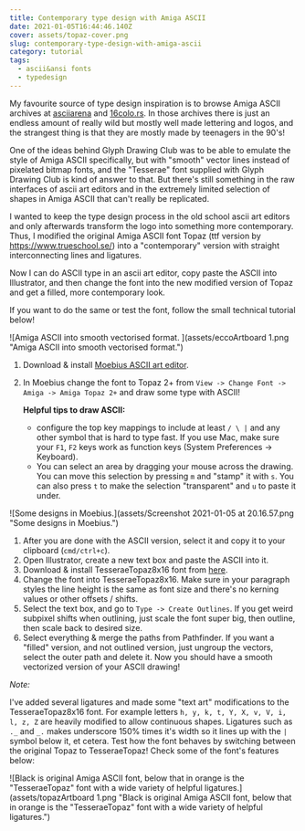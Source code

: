 ```yaml
---
title: Contemporary type design with Amiga ASCII
date: 2021-01-05T16:44:46.140Z
cover: assets/topaz-cover.png
slug: contemporary-type-design-with-amiga-ascii
category: tutorial
tags:
  - ascii&ansi fonts
  - typedesign
---
```

My favourite source of type design inspiration is to browse Amiga ASCII archives at [asciiarena](http://www.asciiarena.se/) and [16colo.rs](https://16colo.rs/). In those archives there is just an endless amount of really wild but mostly well made lettering and logos, and the strangest thing is that they are mostly made by teenagers in the 90's! 

One of the ideas behind Glyph Drawing Club was to be able to emulate the style of Amiga ASCII specifically, but with "smooth" vector lines instead of pixelated bitmap fonts, and the "Tesserae" font supplied with Glyph Drawing Club is kind of answer to that. But there's still something in the raw interfaces of ascii art editors and in the extremely limited selection of shapes in Amiga ASCII that can't really be replicated. 

I wanted to keep the type design process in the old school ascii art editors and only afterwards transform the logo into something more contemporary. Thus, I modified the original Amiga ASCII font Topaz (ttf version by <https://www.trueschool.se/>) into a "contemporary" version with straight interconnecting lines and ligatures.  

Now I can do ASCII type in an ascii art editor, copy paste the ASCII into Illustrator, and then change the font into the new modified version of Topaz and get a filled, more contemporary look. 

If you want to do the same or test the font, follow the small technical tutorial below!

![Amiga ASCII into smooth vectorised format. ](assets/eccoArtboard 1.png "Amiga ASCII into smooth vectorised format.")

1. Download & install [Moebius ASCII art editor](https://blocktronics.github.io/moebius/).
2. In Moebius change the font to Topaz 2+ from `View -> Change Font -> Amiga -> Amiga Topaz 2+` and draw some type with ASCII!   

   **Helpful tips to draw ASCII:** 

   * configure the top key mappings to include at least `/ \ |` and any other symbol that is hard to type fast. If you use Mac, make sure your `F1`, `F2` keys work as function keys (System Preferences -> Keyboard).
   * You can select an area by dragging your mouse across the drawing. You can move this selection by pressing `m` and "stamp" it with `s`. You can also press `t` to make the selection "transparent" and `u` to paste it under.

![Some designs in Moebius.](assets/Screenshot 2021-01-05 at 20.16.57.png "Some designs in Moebius.")

1. After you are done with the ASCII version, select it and copy it to your clipboard (`cmd/ctrl+c`).
2. Open Illustrator, create a new text box and paste the ASCII into it. 
3. Download & install TesseraeTopaz8x16 font from [here](https://drive.google.com/file/d/1RUj1nNT8RXK3c31VioMmV4yX0U8OXcIL/view?usp=sharing). 
4. Change the font into TesseraeTopaz8x16. Make sure in your paragraph styles the line height is the same as font size and there's no kerning values or other offsets / shifts. 
5. Select the text box, and go to `Type -> Create Outlines`. If you get weird subpixel shifts when outlining, just scale the font super big, then outline, then scale back to desired size.
6. Select everything & merge the paths from Pathfinder. If you want a "filled" version, and not outlined version, just ungroup the vectors, select the outer path and delete it. Now you should have a smooth vectorized version of your ASCII drawing!

*Note:*

I've added several ligatures and made some "text art" modifications to the TesseraeTopaz8x16 font. For example letters `h, y, k, t, Y, X, v, V, i, l, z, Z` are heavily modified to allow continuous shapes. Ligatures such as `._` and `_.`  makes underscore 150% times it's width so it lines up with the `|` symbol below it, et cetera. Test how the font behaves by switching between the original Topaz to TesseraeTopaz! Check some of the font's features below:

![Black is original Amiga ASCII font, below that in orange is the "TesseraeTopaz" font with a wide variety of helpful ligatures.](assets/topazArtboard 1.png "Black is original Amiga ASCII font, below that in orange is the \"TesseraeTopaz\" font with a wide variety of helpful ligatures.")
